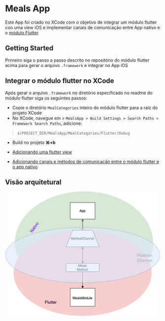# Meals App
Este App foi criado no XCode com o objetivo de integrar um módulo flutter coo uma view iOS e implementar
canais de comunicação entre App nativo e o [módulo Flutter](https://github.com/akmerejf/flutter-meals-module)

## Getting Started
Primeiro siga o passo a passo descrito no repositório do módulo flutter acima
para gerar o arquivo `.framework` e integrar no App iOS

## Integrar o módulo flutter no XCode
Após gerar o arquivo `.framework` no diretório especificado no readme do módulo flutter siga os seguintes passos:

- Copie o diretório `MealCategories` inteiro do módulo flutter para a raiz do projeto XCode
- No XCode, navegue em > `MealsApp > Build Settings > Search Paths > Framework Search Paths`, adicione:
> `$(PROJECT_DIR/MealsApp/MealCategories/Flutter/Debug`

- Build no projeto **⌘+b**

- [Adicionando uma flutter view](https://flutter.dev/docs/development/add-to-app/ios/add-flutter-screen)

- [Adicionando canais e métodos de comunicação entre o módulo flutter e o app nativo](https://flutter.dev/docs/development/platform-integration/platform-channels)

## Visão arquitetural

![arquitetura](https://github.com/akmerejf/flutter-meals-module/blob/master/form.png?raw=true)
